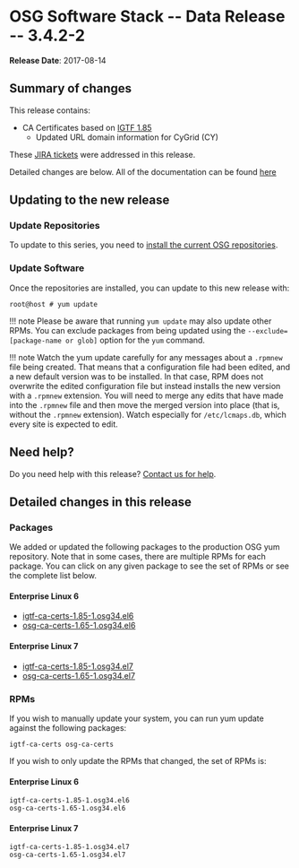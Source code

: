 OSG Software Stack -- Data Release -- 3.4.2-2
==========================================================

**Release Date**: 2017-08-14

Summary of changes
------------------

This release contains:

-   CA Certificates based on [IGTF 1.85](http://dist.eugridpma.info/distribution/igtf/current/CHANGES)
    -   Updated URL domain information for CyGrid (CY)

These [JIRA tickets](https://jira.opensciencegrid.org/issues/?jql=project%20%3D%20SOFTWARE%20AND%20fixVersion%20%3D%203.4.2-2%20ORDER%20BY%20priority%20DESC%2C%20key%20DESC) were addressed in this release.

Detailed changes are below. All of the documentation can be found [here](../../)

Updating to the new release
---------------------------

### Update Repositories

To update to this series, you need to [install the current OSG repositories](../../common/yum#install-osg-repositories).

### Update Software

Once the repositories are installed, you can update to this new release with:

``` console
root@host # yum update
```

!!! note
    Please be aware that running `yum update` may also update other RPMs. You can exclude packages from being updated using the `--exclude=[package-name or glob]` option for the `yum` command.

!!! note
    Watch the yum update carefully for any messages about a `.rpmnew` file being created. That means that a configuration file had been edited, and a new default version was to be installed. In that case, RPM does not overwrite the edited configuration file but instead installs the new version with a `.rpmnew` extension. You will need to merge any edits that have made into the `.rpmnew` file and then move the merged version into place (that is, without the `.rpmnew` extension). Watch especially for `/etc/lcmaps.db`, which every site is expected to edit.

Need help?
----------

Do you need help with this release? [Contact us for help](../../common/help).

Detailed changes in this release
--------------------------------

### Packages

We added or updated the following packages to the production OSG yum repository. Note that in some cases, there are multiple RPMs for each package. You can click on any given package to see the set of RPMs or see the complete list below.

#### Enterprise Linux 6

-   [igtf-ca-certs-1.85-1.osg34.el6](https://koji.chtc.wisc.edu/koji/search?match=glob&type=build&terms=igtf-ca-certs-1.85-1.osg34.el6)
-   [osg-ca-certs-1.65-1.osg34.el6](https://koji.chtc.wisc.edu/koji/search?match=glob&type=build&terms=osg-ca-certs-1.65-1.osg34.el6)

#### Enterprise Linux 7

-   [igtf-ca-certs-1.85-1.osg34.el7](https://koji.chtc.wisc.edu/koji/search?match=glob&type=build&terms=igtf-ca-certs-1.85-1.osg34.el7)
-   [osg-ca-certs-1.65-1.osg34.el7](https://koji.chtc.wisc.edu/koji/search?match=glob&type=build&terms=osg-ca-certs-1.65-1.osg34.el7)

### RPMs

If you wish to manually update your system, you can run yum update against the following packages:

    igtf-ca-certs osg-ca-certs

If you wish to only update the RPMs that changed, the set of RPMs is:

#### Enterprise Linux 6

``` file
igtf-ca-certs-1.85-1.osg34.el6
osg-ca-certs-1.65-1.osg34.el6
```

#### Enterprise Linux 7

``` file
igtf-ca-certs-1.85-1.osg34.el7
osg-ca-certs-1.65-1.osg34.el7
```

